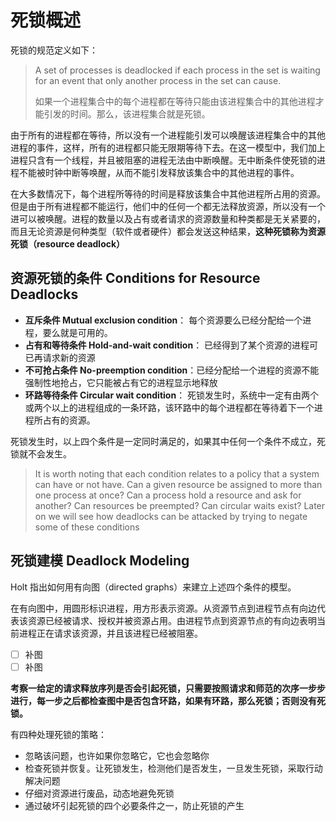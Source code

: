 # 死锁概述

死锁的规范定义如下：

> A set of processes is deadlocked if each process in the set is waiting for an event that only another process in the set can cause.
>
> 如果一个进程集合中的每个进程都在等待只能由该进程集合中的其他进程才能引发的时间。那么，该进程集合就是死锁。

由于所有的进程都在等待，所以没有一个进程能引发可以唤醒该进程集合中的其他进程的事件，这样，所有的进程都只能无限期等待下去。在这一模型中，我们加上进程只含有一个线程，并且被阻塞的进程无法由中断唤醒。无中断条件使死锁的进程不能被时钟中断等唤醒，从而不能引发释放该集合中的其他进程的事件。

在大多数情况下，每个进程所等待的时间是释放该集合中其他进程所占用的资源。但是由于所有进程都不能运行，他们中的任何一个都无法释放资源，所以没有一个进可以被唤醒。进程的数量以及占有或者请求的资源数量和种类都是无关紧要的，而且无论资源是何种类型（软件或者硬件）都会发送这种结果，**这种死锁称为资源死锁（resource deadlock）**

## 资源死锁的条件 Conditions for Resource Deadlocks

- **互斥条件 Mutual exclusion condition**： 每个资源要么已经分配给一个进程，要么就是可用的。
- **占有和等待条件 Hold-and-wait condition**： 已经得到了某个资源的进程可已再请求新的资源
- **不可抢占条件 No-preemption condition**：已经分配给一个进程的资源不能强制性地抢占，它只能被占有它的进程显示地释放
- **环路等待条件 Circular wait condition**： 死锁发生时，系统中一定有由两个或两个以上的进程组成的一条环路，该环路中的每个进程都在等待着下一个进程所占有的资源。

死锁发生时，以上四个条件是一定同时满足的，如果其中任何一个条件不成立，死锁就不会发生。

> It is worth noting that each condition relates to a policy that a system can have
> or not have. Can a given resource be assigned to more than one process at once?
> Can a process hold a resource and ask for another? Can resources be preempted?
> Can circular waits exist? Later on we will see how deadlocks can be attacked by
> trying to negate some of these conditions

## 死锁建模  Deadlock Modeling

Holt 指出如何用有向图（directed graphs）来建立上述四个条件的模型。

在有向图中，用圆形标识进程，用方形表示资源。从资源节点到进程节点有向边代表该资源已经被请求、授权并被资源占用。由进程节点到资源节点的有向边表明当前进程正在请求该资源，并且该进程已经被阻塞。

- [ ] 补图
- [ ] 补图

**考察一给定的请求释放序列是否会引起死锁，只需要按照请求和师范的次序一步步进行，每一步之后都检查图中是否包含环路，如果有环路，那么死锁；否则没有死锁。**

有四种处理死锁的策略：

- 忽略该问题，也许如果你忽略它，它也会忽略你
- 检查死锁并恢复。让死锁发生，检测他们是否发生，一旦发生死锁，采取行动解决问题
- 仔细对资源进行废品，动态地避免死锁
- 通过破坏引起死锁的四个必要条件之一，防止死锁的产生
